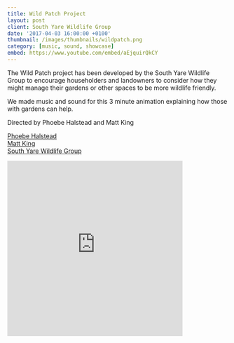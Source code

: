```yaml
---
title: Wild Patch Project
layout: post
client: South Yare Wildlife Group
date: '2017-04-03 16:00:00 +0100'
thumbnail: /images/thumbnails/wildpatch.png
category: [music, sound, showcase]
embed: https://www.youtube.com/embed/aEjquirQkCY
---
```


The Wild Patch project has been developed by the South Yare Wildlife Group to encourage householders and landowners to consider how they might manage their gardens or other spaces to be more wildlife friendly.

We made music and sound for this 3 minute animation explaining how those with gardens can help.

Directed by Phoebe Halstead and Matt King

[Phoebe Halstead](http://cargocollective.com/phoebemayhalstead)  
[Matt King](http://www.mattjking.co.uk/)  
[South Yare Wildlife Group](http://southyarewildlifegroup.org/)

<iframe id="bc" style="border: 0; width: 400px; height: 400px;" src="https://bandcamp.com/EmbeddedPlayer/track=1827674405/size=large/bgcol=ffffff/linkcol=333333/minimal=true/transparent=true/" seamless><a href="http://skillbard.bandcamp.com/track/wild-patch">Wild Patch by Skillbard</a></iframe>

